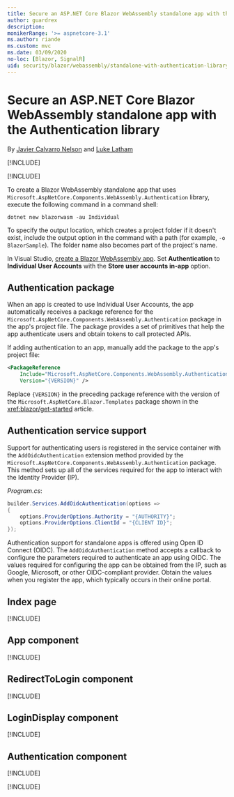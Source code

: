 ```yaml
---
title: Secure an ASP.NET Core Blazor WebAssembly standalone app with the Authentication library
author: guardrex
description: 
monikerRange: '>= aspnetcore-3.1'
ms.author: riande
ms.custom: mvc
ms.date: 03/09/2020
no-loc: [Blazor, SignalR]
uid: security/blazor/webassembly/standalone-with-authentication-library
---
```

# Secure an ASP.NET Core Blazor WebAssembly standalone app with the Authentication library

By [Javier Calvarro Nelson](https://github.com/javiercn) and [Luke Latham](https://github.com/guardrex)

[!INCLUDE[](~/includes/blazorwasm-preview-notice.md)]

[!INCLUDE[](~/includes/blazorwasm-3.2-template-article-notice.md)]

To create a Blazor WebAssembly standalone app that uses `Microsoft.AspNetCore.Components.WebAssembly.Authentication` library, execute the following command in a command shell:

```dotnetcli
dotnet new blazorwasm -au Individual
```

To specify the output location, which creates a project folder if it doesn't exist, include the output option in the command with a path (for example, `-o BlazorSample`). The folder name also becomes part of the project's name.

In Visual Studio, [create a Blazor WebAssembly app](xref:blazor/get-started). Set **Authentication** to **Individual User Accounts** with the **Store user accounts in-app** option.

## Authentication package

When an app is created to use Individual User Accounts, the app automatically receives a package reference for the `Microsoft.AspNetCore.Components.WebAssembly.Authentication` package in the app's project file. The package provides a set of primitives that help the app authenticate users and obtain tokens to call protected APIs.

If adding authentication to an app, manually add the package to the app's project file:

```xml
<PackageReference 
    Include="Microsoft.AspNetCore.Components.WebAssembly.Authentication" 
    Version="{VERSION}" />
```

Replace `{VERSION}` in the preceding package reference with the version of the `Microsoft.AspNetCore.Blazor.Templates` package shown in the <xref:blazor/get-started> article.

## Authentication service support

Support for authenticating users is registered in the service container with the `AddOidcAuthentication` extension method provided by the `Microsoft.AspNetCore.Components.WebAssembly.Authentication` package. This method sets up all of the services required for the app to interact with the Identity Provider (IP).

*Program.cs*:

```csharp
builder.Services.AddOidcAuthentication(options =>
{
    options.ProviderOptions.Authority = "{AUTHORITY}";
    options.ProviderOptions.ClientId = "{CLIENT ID}";
});
```

Authentication support for standalone apps is offered using Open ID Connect (OIDC). The `AddOidcAuthentication` method accepts a callback to configure the parameters required to authenticate an app using OIDC. The values required for configuring the app can be obtained from the IP, such as Google, Microsoft, or other OIDC-compliant provider. Obtain the values when you register the app, which typically occurs in their online portal.

## Index page

[!INCLUDE[](~/includes/blazor-security/index-page-authentication.md)]

## App component

[!INCLUDE[](~/includes/blazor-security/app-component.md)]

## RedirectToLogin component

[!INCLUDE[](~/includes/blazor-security/redirecttologin-component.md)]

## LoginDisplay component

[!INCLUDE[](~/includes/blazor-security/logindisplay-component.md)]

## Authentication component

[!INCLUDE[](~/includes/blazor-security/authentication-component.md)]

[!INCLUDE[](~/includes/blazor-security/troubleshoot.md)]
